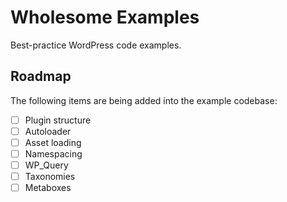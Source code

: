 # Wholesome Examples

Best-practice WordPress code examples.

## Roadmap

The following items are being added into the example codebase:

- [ ] Plugin structure
- [ ] Autoloader
- [ ] Asset loading
- [ ] Namespacing
- [ ] WP_Query
- [ ] Taxonomies
- [ ] Metaboxes
